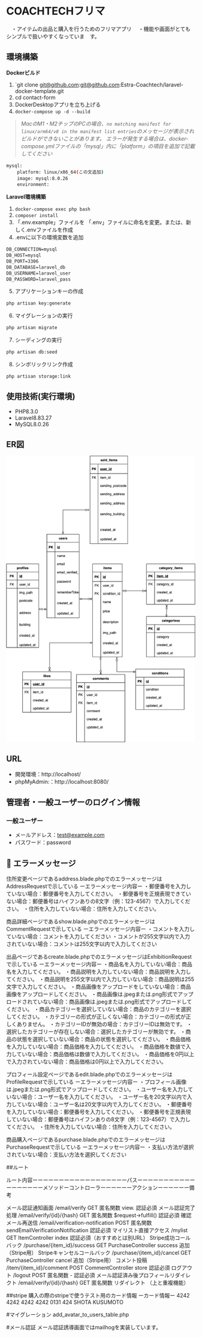 # COACHTECHフリマ
　・アイテムの出品と購入を行うためのフリマアプリ
　・機能や画面がとてもシンプルで扱いやすくなっていま　す。

## 環境構築
**Dockerビルド**
1. `git clone git@github.com:git@github.com:Estra-Coachtech/laravel-docker-template.git
2. cd contact-form
3. DockerDesktopアプリを立ち上げる
4. `docker-compose up -d --build`

> *MacのM1・M2チップのPCの場合、`no matching manifest for linux/arm64/v8 in the manifest list entries`のメッセージが表示されビルドができないことがあります。
エラーが発生する場合は、docker-compose.ymlファイルの「mysql」内に「platform」の項目を追加で記載してください*
``` bash
mysql:
    platform: linux/x86_64(この文追加)
    image: mysql:8.0.26
    environment:
```

**Laravel環境構築**
1. `docker-compose exec php bash`
2. `composer install`
3. 「.env.example」ファイルを 「.env」ファイルに命名を変更。または、新しく.envファイルを作成
4. .envに以下の環境変数を追加
``` text
DB_CONNECTION=mysql
DB_HOST=mysql
DB_PORT=3306
DB_DATABASE=laravel_db
DB_USERNAME=laravel_user
DB_PASSWORD=laravel_pass
```
5. アプリケーションキーの作成
``` bash
php artisan key:generate
```

6. マイグレーションの実行
``` bash
php artisan migrate
```

7. シーディングの実行
``` bash
php artisan db:seed
```
8. シンボリックリンク作成
``` bash
php artisan storage:link
```

## 使用技術(実行環境)
- PHP8.3.0
- Laravel8.83.27
- MySQL8.0.26

## ER図
![alt](er.png)

## URL
- 開発環境：http://localhost/
- phpMyAdmin:：http://localhost:8080/


## 管理者・一般ユーザーのログイン情報

### 一般ユーザー
- メールアドレス：test@example.com  
- パスワード：password

## 📄 エラーメッセージ

 住所変更ページであるaddress.blade.phpでのエラーメッセージはAddressRequestで示している
 ーエラーメッセージ内容ー
 ・郵便番号を入力していない場合：郵便番号を入力してください。
 ・郵便番号を正規表現できていない場合：郵便番号はハイフンありの8文字（例：123-4567）で入力してください。
 ・住所を入力していない場合：住所を入力してください。

 
 
 商品詳細ページであるshow.blade.phpでのエラーメッセージはCommentRequestで示している
 ーエラーメッセージ内容ー
 ・コメントを入力していない場合：コメントを入力してください
 ・コメントが255文字以内で入力されていない場合：コメントは255文字以内で入力してください

 
 
 出品ページであるcreate.blade.phpでのエラーメッセージはExhibitionRequestで示している
 ーエラーメッセージ内容ー
 ・商品名を入力していない場合：商品名を入力してください。
 ・商品説明を入力していない場合：商品説明を入力してください。
 ・商品説明を255文字以内で入力していない場合：商品説明は255文字で入力してください。
 ・商品画像をアップロードをしていない場合：商品画像をアップロードしてください。
 ・商品画像は.jpegまたは.png形式でアップロードされていない場合：商品画像は.jpegまたは.png形式でアップロードしてください。
 ・商品カテゴリーを選択していない場合：商品のカテゴリーを選択してください。
 ・カテゴリーの形式が正しくない場合：カテゴリーの形式が正しくありません。
 ・カテゴリーIDが無効の場合：カテゴリーIDは無効です。
 ・選択したカテゴリーが存在しない場合：選択したカテゴリーが無効です。
 ・商品の状態を選択していない場合：商品の状態を選択してください。
 ・商品価格を入力していない場合：商品価格を入力してください。
 ・商品価格を数値で入力していない場合：商品価格は数値で入力してください。
 ・商品価格を0円以上で入力されていない場合：商品価格は0円以上で入力してください。

 
 
 プロフィール設定ページであるedit.blade.phpでのエラーメッセージはProfileRequestで示している
 ーエラーメッセージ内容ー
 ・プロフィール画像は.jpegまたは.png形式でアップロードしてください。
 ・ユーザー名を入力していない場合：ユーザー名を入力してください。
 ・ユーザー名を20文字以内で入力していない場合：ユーザー名は20文字以内で入力してください。
 ・郵便番号を入力していない場合：郵便番号を入力してください。
 ・郵便番号を正規表現していない場合：郵便番号はハイフンありの8文字（例：123-4567）で入力してください。
 ・住所を入力していない場合：住所を入力してください。

 商品購入ページであるpurchase.blade.phpでのエラーメッセージはPurchaseRequestで示している
 ーエラーメッセージ内容ー
 ・支払い方法が選択されていない場合：支払い方法を選択してください


##ルート

ルート内容ーーーーーーーーーーーーーーーーーーパスーーーーーーーーーーーーーーーーーーメソッドーコントローラーーーーーーアクションーーーーーー備考

メール認証通知画面                       /email/verify                     GET     匿名関数              view.               認証必須
メール認証完了処理                       /email/verify/{id}/{hash}         GET     匿名関数              $request->fulfill()   認証必須
確認メール再送信                        /email/verification-notification   POST    匿名関数              sendEmailVerificationNotification       認証必須
マイリスト直接アクセス                   /mylist                            GET     ItemController       index       認証必須（おすすめとは別URL）
Stripe成功コールバック                  /purchase/{item_id}/success        GET     PurchaseController   success         追加（Stripe用）
Stripeキャンセルコールバック             /purchase/{item_id}/cancel         GET     PurchaseController   cancel       追加（Stripe用）
コメント投稿                           /item/{item_id}/comment            POST    CommentController    store       認証必須
ログアウト                             /logout                            POST    匿名関数               -       認証必須
メール認証済み後プロフィールリダイレクト    /email/verify/{id}/{hash}          GET     匿名関数              リダイレクト    （上と重複機能）


##stripe
 購入の際のstripeで使うテスト用のカード情報
 ーカード情報ー
 4242 4242 4242 4242
 0131
 424
 SHOTA KUSUMOTO


 #マイグレーション
 add_avatar_to_users_table.php

#メール認証
メール認証誘導画面ではmailhogを実装しています。





